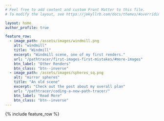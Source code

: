 ```yaml
---
# Feel free to add content and custom Front Matter to this file.
# To modify the layout, see https://jekyllrb.com/docs/themes/#overriding-theme-defaults

layout: home
author_profile: true

feature_row:
  - image_path: /assets/images/windmill.png
    alt: "windmill"
    title: "Windmill"
    excerpt: "Windmill scene, one of my first renders."
    url: "/pathtracer/first-images-first-mistakes/#more-images"
    btn_label: "Other Renders"
    btn_class: "btn--inverse"
  - image_path: /assets/images/spheres_sq.png
    alt: "mirror spheres"
    title: "An old scene"
    excerpt: "Check out the post about my overall plan"
    url: "/pathtracer/coding-a-new-path-tracer/"
    btn_label: "Read More"
    btn_class: "btn--inverse"
---
```


{% include feature_row %}
